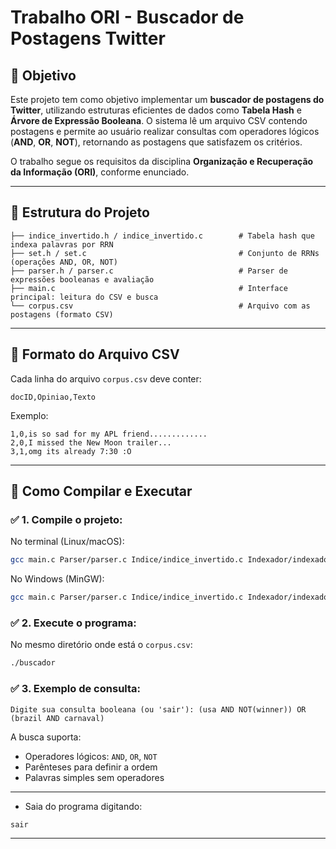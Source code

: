 # Trabalho ORI - Buscador de Postagens Twitter

## 🎯 Objetivo

Este projeto tem como objetivo implementar um **buscador de postagens do Twitter**, utilizando estruturas eficientes de dados como **Tabela Hash** e **Árvore de Expressão Booleana**. O sistema lê um arquivo CSV contendo postagens e permite ao usuário realizar consultas com operadores lógicos (**AND**, **OR**, **NOT**), retornando as postagens que satisfazem os critérios.

O trabalho segue os requisitos da disciplina **Organização e Recuperação da Informação (ORI)**, conforme enunciado.

---

## 📂 Estrutura do Projeto

```
├── indice_invertido.h / indice_invertido.c        # Tabela hash que indexa palavras por RRN
├── set.h / set.c                                  # Conjunto de RRNs (operações AND, OR, NOT)
├── parser.h / parser.c                            # Parser de expressões booleanas e avaliação
├── main.c                                         # Interface principal: leitura do CSV e busca
└── corpus.csv                                     # Arquivo com as postagens (formato CSV)
```

---

## 📜 Formato do Arquivo CSV
Cada linha do arquivo `corpus.csv` deve conter:
```
docID,Opiniao,Texto
```
Exemplo:
```
1,0,is so sad for my APL friend.............
2,0,I missed the New Moon trailer...
3,1,omg its already 7:30 :O
```

---

## 🚀 Como Compilar e Executar

### ✅ 1. Compile o projeto:

No terminal (Linux/macOS):
```bash
gcc main.c Parser/parser.c Indice/indice_invertido.c Indexador/indexador.c Avaliador/avaliador.c Set/set.c -o buscador
```

No Windows (MinGW):
```bash
gcc main.c Parser/parser.c Indice/indice_invertido.c Indexador/indexador.c Avaliador/avaliador.c Set/set.c -o buscador.exe
```

### ✅ 2. Execute o programa:

No mesmo diretório onde está o `corpus.csv`:
```bash
./buscador
```

### ✅ 3. Exemplo de consulta:

```
Digite sua consulta booleana (ou 'sair'): (usa AND NOT(winner)) OR (brazil AND carnaval)
```

A busca suporta:
- Operadores lógicos: `AND`, `OR`, `NOT`
- Parênteses para definir a ordem
- Palavras simples sem operadores

---
 
- Saia do programa digitando:
```
sair
```

---


